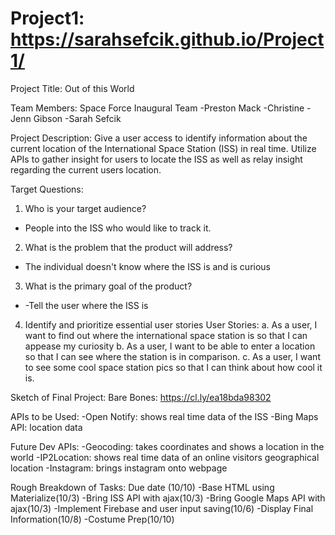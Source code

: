 # Project1: https://sarahsefcik.github.io/Project1/

Project Title: Out of this World

Team Members: 
  Space Force Inaugural Team
  -Preston Mack
  -Christine 
  -Jenn Gibson
  -Sarah Sefcik

Project Description:
  Give a user access to identify information about the current location of the International Space Station (ISS) in real time. Utilize APIs to gather insight for users to locate the ISS as well as relay insight regarding the current users location.

Target Questions:
1. Who is your target audience?
  - People into the ISS who would like to track it.
2. What is the problem that the product will address?
  - The individual doesn't know where the ISS is and is curious 
3. What is the primary goal of the product?
  - -Tell the user where the ISS is
4. Identify and prioritize essential user stories
    User Stories:
    a. As a user, I want to find out where the international space station is so that I can appease my curiosity
    b. As a user, I want to be able to enter a location so that I can see where the station is in comparison.
    c. As a user, I want to see some cool space station pics so that I can think about how cool it is.


Sketch of Final Project:
  Bare Bones: https://cl.ly/ea18bda98302


APIs to be Used:
  -Open Notify: shows real time data of the ISS
  -Bing Maps API: location data

  Future Dev APIs:
  -Geocoding: takes coordinates and shows a location in the world
  -IP2Location: shows real time data of an online visitors geographical location
  -Instagram: brings instagram onto webpage

Rough Breakdown of Tasks: Due date (10/10)
  -Base HTML using Materialize(10/3)
  -Bring ISS API with ajax(10/3)
  -Bring Google Maps API with ajax(10/3)
  -Implement Firebase and user input saving(10/6)
  -Display Final Information(10/8)
  -Costume Prep(10/10)
